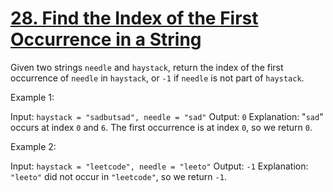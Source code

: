 # [28. Find the Index of the First Occurrence in a String](https://leetcode.com/problems/find-the-index-of-the-first-occurrence-in-a-string/description/)

Given two strings `needle` and `haystack`, return the index of the first occurrence
of `needle` in `haystack`, or `-1` if `needle` is not part of `haystack`.

Example 1:

Input: `haystack = "sadbutsad", needle = "sad"`
Output: `0`
Explanation: "`sad`" occurs at index `0` and `6`.
The first occurrence is at index `0`, so we return `0`.

Example 2:

Input: `haystack = "leetcode", needle = "leeto"`
Output: `-1`
Explanation: `"leeto"` did not occur in `"leetcode"`, so we return `-1`.
